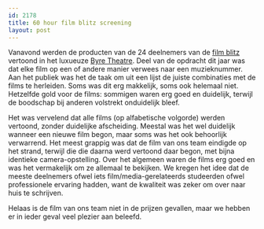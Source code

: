 ```yaml
---
id: 2178
title: 60 hour film blitz screening
layout: post
---
```

Vanavond werden de producten van de 24 deelnemers van de [film blitz][1] vertoond in het luxueuze [Byre Theatre][2]. Deel van de opdracht dit jaar was dat elke film op een of andere manier verwees naar een muzieknummer. Aan het publiek was het de taak om uit een lijst de juiste combinaties met de films te herleiden. Soms was dit erg makkelijk, soms ook helemaal niet. Hetzelfde gold voor de films: sommigen waren erg goed en duidelijk, terwijl de boodschap bij anderen volstrekt onduidelijk bleef.

Het was vervelend dat alle films (op alfabetische volgorde) werden vertoond, zonder duidelijke afscheiding. Meestal was het wel duidelijk wanneer een nieuwe film begon, maar soms was het ook behoorlijk verwarrend. Het meest grappig was dat de film van ons team eindigde op het strand, terwijl die die daarna werd vertoond daar begon, met bijna identieke camera-opstelling. Over het algemeen waren de films erg goed en was het vermakelijk om ze allemaal te bekijken. We kregen het idee dat de meeste deelnemers ofwel iets film/media-gerelateerds studeerden ofwel professionele ervaring hadden, want de kwaliteit was zeker om over naar huis te schrijven.

Helaas is de film van ons team niet in de prijzen gevallen, maar we hebben er in ieder geval veel plezier aan beleefd.

 [1]: ?ai1ec_event=60-hour-film-blitz
 [2]: http://byretheatre.com/
